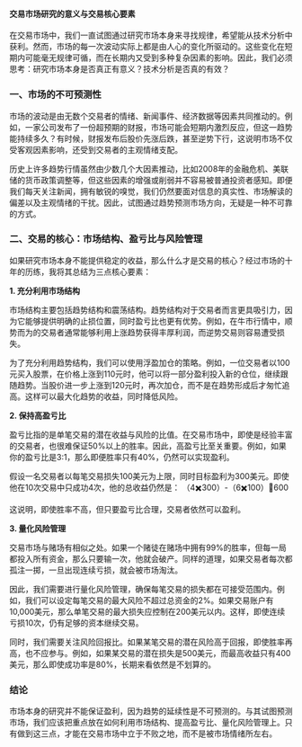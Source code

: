 #### 交易市场研究的意义与交易核心要素

在交易市场中，我们一直试图通过研究市场本身来寻找规律，希望能从技术分析中获利。然而，市场的每一次波动实际上都是由人心的变化所驱动的。这些变化在短期内可能毫无规律可循，而在长期内又受到多种复杂因素的影响。因此，我们必须思考：研究市场本身是否真正有意义？技术分析是否真的有效？

### 一、市场的不可预测性

市场的波动是由无数个交易者的情绪、新闻事件、经济数据等因素共同推动的。例如，一家公司发布了一份超预期的财报，市场可能会短期内激烈反应，但这一趋势能持续多久？有时候，财报发布后股价先涨后跌，甚至逆势下行，这说明市场不仅受客观因素影响，还受到交易者的主观情绪支配。

历史上许多趋势行情虽然由少数几个大因素推动，比如2008年的金融危机、美联储的货币政策调整等，但这些因素的增强或削弱并不容易被普通投资者感知。即便我们每天关注新闻，拥有敏锐的嗅觉，我们仍然要面对信息的真实性、市场解读的偏差以及主观情绪的干扰。因此，试图通过趋势预测市场方向，无疑是一种不可靠的方式。

### 二、交易的核心：市场结构、盈亏比与风险管理

如果研究市场本身不能提供稳定的收益，那么什么才是交易的核心？经过市场的十年的历练，我将其总结为三点核心要素：

**1. 充分利用市场结构**

市场结构主要包括趋势结构和震荡结构。趋势结构对于交易者而言更具吸引力，因为它能够提供明确的止损位置，同时盈亏比也更有优势。例如，在牛市行情中，顺势而为的交易者通常能够利用上涨趋势获得丰厚利润，而逆势交易则容易遭受损失。

为了充分利用趋势结构，我们可以使用浮盈加仓的策略。例如，一位交易者以100元买入股票，在价格上涨到110元时，他可以将一部分盈利投入新的仓位，继续跟随趋势。当股价进一步上涨到120元时，再次加仓，而不是在趋势形成后才匆忙追高。这样可以最大化趋势的收益，同时降低风险。

**2. 保持高盈亏比**

盈亏比指的是单笔交易的潜在收益与风险的比值。在交易市场中，即使是经验丰富的交易者，也很难保证50%以上的胜率。因此，高盈亏比至关重要。例如，如果你的盈亏比是3:1，那么即便胜率只有40%，仍然可以实现盈利。

假设一名交易者以每笔交易损失100美元为上限，同时目标盈利为300美元。即使他在10次交易中只成功4次，他的总收益仍然是：
（4✖️300）-（6✖️100）🟰600


这说明，即使胜率不高，但只要盈亏比合理，交易者依然可以盈利。

**3. 量化风险管理**

交易市场与赌场有相似之处。如果一个赌徒在赌场中拥有99%的胜率，但每一局都投入所有资金，那么只要输一次，他就会破产。同样的道理，如果交易者每次都孤注一掷，一旦出现连续亏损，就会被市场淘汰。

因此，我们需要进行量化风险管理，确保每笔交易的损失都在可接受范围内。例如，我们可以设定每笔交易的最大风险不超过总资金的2%。如果交易账户有10,000美元，那么单笔交易的最大损失应控制在200美元以内。这样，即使连续亏损10次，仍有足够的资本继续交易。

同时，我们需要关注风险回报比。如果某笔交易的潜在风险高于回报，即使胜率再高，也不应参与。例如，如果某交易的潜在损失是500美元，而最高收益只有400美元，那么即使成功率是80%，长期来看依然是不划算的。

### 结论

市场本身的研究并不能保证盈利，因为趋势的延续性是不可预测的。与其试图预测市场，我们应该把重点放在如何利用市场结构、提高盈亏比、量化风险管理上。只有做到这三点，才能在交易市场中立于不败之地，而不是被市场情绪所左右。
